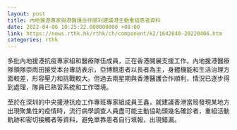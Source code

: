 ```yaml
---
layout: post
title: 內地援港專家與港醫護合作順利建議港主動重組患者資料
date: 2022-04-06 10:25:22.000000000 +08:00
link: https://news.rthk.hk/rthk/ch/component/k2/1642640-20220406.htm
categories: rthk
---
```


多批內地援港抗疫專家組和醫療隊伍成員，正在香港開展支援工作。內地援港醫療隊領隊崇雨田接受本台專訪表示，亞博館患者以長者為主，身體機能和生活治理方面較差，形容壓力和挑戰較大。但過去兩星期與香港醫護合作順利，情況已逐步得到處理，隊員已熟習系統和工作環境。

至於在深圳的中央援港抗疫工作專班專家組成員王鑫，就建議香港當局發現某地方出現聚集性的疫情時，流行病學調查人員盡可能主動協助頭幾名確診者，重組活動軌跡和密切接觸者等資料，避免單靠患者自行填報，出現錯漏。
